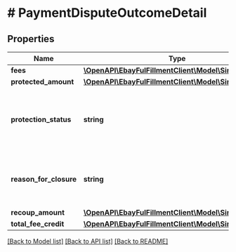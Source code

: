# # PaymentDisputeOutcomeDetail

## Properties

Name | Type | Description | Notes
------------ | ------------- | ------------- | -------------
**fees** | [**\OpenAPI\EbayFulFillmentClient\Model\SimpleAmount**](SimpleAmount.md) |  | [optional]
**protected_amount** | [**\OpenAPI\EbayFulFillmentClient\Model\SimpleAmount**](SimpleAmount.md) |  | [optional]
**protection_status** | **string** | This enumeration value indicates if the seller is fully protected, partially protected, or not protected by eBay for the payment dispute. This field is always returned once the payment dispute is resolved. For implementation help, refer to &lt;a href&#x3D;&#39;https://developer.ebay.com/api-docs/sell/fulfillment/types/api:ProtectionStatusEnum&#39;&gt;eBay API documentation&lt;/a&gt; | [optional]
**reason_for_closure** | **string** | The enumeration value returned in this field indicates the outcome of the payment dispute for the seller. This field is always returned once the payment dispute is resolved. For implementation help, refer to &lt;a href&#x3D;&#39;https://developer.ebay.com/api-docs/sell/fulfillment/types/api:OutcomeEnum&#39;&gt;eBay API documentation&lt;/a&gt; | [optional]
**recoup_amount** | [**\OpenAPI\EbayFulFillmentClient\Model\SimpleAmount**](SimpleAmount.md) |  | [optional]
**total_fee_credit** | [**\OpenAPI\EbayFulFillmentClient\Model\SimpleAmount**](SimpleAmount.md) |  | [optional]

[[Back to Model list]](../../README.md#models) [[Back to API list]](../../README.md#endpoints) [[Back to README]](../../README.md)

